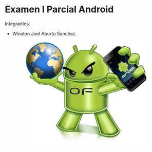 # Examen I Parcial Android
Integrantes:
- Winston Joel Aburto Sanchez

<div align="center">
  <img src="https://github.com/Sanzj97/Examen_android/blob/master/app/src/main/res/drawable/android.png?raw=true" alt="Icon" width="75%" />
</div>
